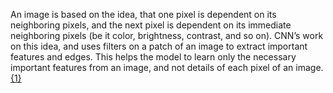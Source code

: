 An image is based on the idea, that one pixel is dependent on its neighboring pixels, and the next pixel is dependent on its immediate neighboring pixels (be it color, brightness, contrast, and so on). CNN’s work on this idea, and uses filters on a patch of an image to extract important features and edges. This helps the model to learn only the necessary important features from an image, and not details of each pixel of an image.[{1}](https://towardsdatascience.com/are-transformers-better-than-cnns-at-image-recognition-ced60ccc7c8)

